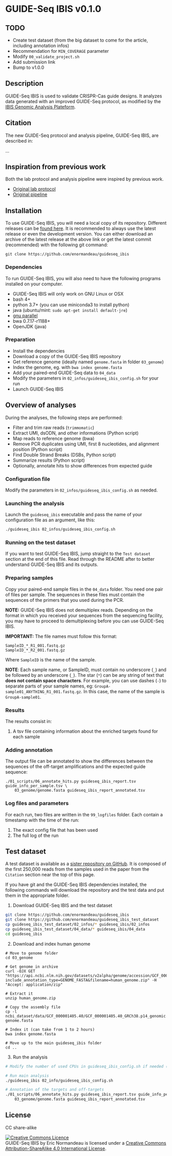 # GUIDE-Seq IBIS v0.1.0

## TODO

- Create test dataset (from the big dataset to come for the article, including annotation infos)
- Recommendation for `MIN_COVERAGE` parameter
- Modify `00_validate_project.sh`
- Add submission link
- Bump to v1.0.0

## Description

GUIDE-Seq IBIS is used to validate CRISPR-Cas guide designs. It analyzes data
generated with an improved GUIDE-Seq protocol, as modified by the [IBIS Genomic Analysis
Plateform](https://www.ibis.ulaval.ca/en/services-2/genomic-analysis-platform/).

## Citation

The new GUIDE-Seq protocol and analysis pipeline, GUIDE-Seq IBIS, are described in:

...

## Inspiration from previous work

Both the lab protocol and analysis pipeline were inspired by previous work.

- [Original lab protocol](https://github.com/tsailabSJ/guideseq)
- [Original pipeline](https://pubmed.ncbi.nlm.nih.gov/25513782/)

## Installation

To use GUIDE-Seq IBIS, you will need a local copy of its repository. Different
releases can be [found here](https://github.com/enormandeau/guideseq_ibis/tags).
It is recommended to always use the latest release or even the development
version. You can either download an archive of the latest release at the above
link or get the latest commit (recommended) with the following git command:

```
git clone https://github.com/enormandeau/guideseq_ibis
```

### Dependencies

To run GUIDE-Seq IBIS, you will also need to have the following programs installed
on your computer.

- GUIDE-Seq IBIS will only work on GNU Linux or OSX
- bash 4+
- python 3.7+ (you can use miniconda3 to install python)
- java (ubuntu/mint: `sudo apt-get install default-jre`)
- [gnu parallel](https://www.gnu.org/software/parallel/)
- bwa 0.7.17-r1188+
- OpenJDK (java)

### Preparation

- Install the dependencies
- Download a copy of the GUIDE-Seq IBIS repository
- Get reference genome (ideally named `genome.fasta` in folder `03_genome`)
- Index the genome, eg. with `bwa index genome.fasta`
- Add your paired-end GUIDE-Seq data to `04_data`
- Modify the parameters in `02_infos/guideseq_ibis_config.sh` for your run
- Launch GUIDE-Seq IBIS

## Overview of analyses

During the analyses, the following steps are performed:

- Filter and trim raw reads (`trimmomatic`)
- Extract UMI, dsODN, and other informations (Python script)
- Map reads to reference genome (bwa)
- Remove PCR duplicates using UMI, first 8 nucleotides, and alignment position (Python script)
- Find Double Strand Breaks (DSBs, Python script)
- Summarize results (Python script)
- Optionally, annotate hits to show differences from expected guide

### Configuration file

Modify the parameters in `02_infos/guideseq_ibis_config.sh` as needed.

### Launching the analysis

Launch the `guideseq_ibis` executable and pass the name of your configuration
file as an argument, like this:

```bash
./guideseq_ibis 02_infos/guideseq_ibis_config.sh
```

### Running on the test dataset

If you want to test GUIDE-Seq IBIS, jump straight to the `Test dataset` section
at the end of this file. Read through the README after to better understand
GUIDE-Seq IBIS and its outputs.

### Preparing samples

Copy your paired-end sample files in the `04_data` folder. You need one pair of
files per sample. The sequences in these files must contain the sequences of
the primers that you used during the PCR.

**NOTE:** GUIDE-Seq IBIS does not demultiplex reads. Depending on the format in
which you received your sequences from the sequencing facility, you may have to
proceed to demultiplexing before you can use GUIDE-Seq IBIS.

**IMPORTANT:** The file names must follow this format:

```
SampleID_*_R1_001.fastq.gz
SampleID_*_R2_001.fastq.gz
```

Where `SampleID` is the name of the sample.

**NOTE**: Each sample name, or SampleID, must contain no underscore (`_`) and be
followed by an underscore (`_`). The star (`*`) can be any string of text that
**does not contain space characters**. For example, you can use dashes (`-`) to
separate parts of your sample names, eg: `GroupA-sample01_ANYTHING_R1_001.fastq.gz`.
In this case, the name of the sample is `GroupA-sample01`.

### Results

The results consist in:
1. A tsv file containing information about the enriched targets found for each
   sample

### Adding annotation

The output file can be annotated to show the differences between the sequences
of the off-target amplifications and the expected guide sequence:

```
./01_scripts/06_annotate_hits.py guideseq_ibis_report.tsv guide_info_per_sample.tsv \
    03_genome/genome.fasta guideseq_ibis_report_annotated.tsv
```

### Log files and parameters

For each run, two files are written in the `99_logfiles` folder. Each
contain a timestamp with the time of the run:

1. The exact config file that has been used
1. The full log of the run

## Test dataset

A test dataset is available as a [sister repository on
GitHub](https://github.com/enormandeau/guideseq_ibis_test_dataset). It is
composed of the first 250,000 reads from the samples used in the paper from
the `Citation` section near the top of this page.

If you have git and the GUIDE-Seq IBIS dependencies installed, the following
commands will download the repository and the test data and put them in the
appropriate folder.

1. Download GUIDE-Seq IBIS and the test dataset

```bash
git clone https://github.com/enormandeau/guideseq_ibis
git clone https://github.com/enormandeau/guideseq_ibis_test_dataset
cp guideseq_ibis_test_dataset/02_infos/* guideseq_ibis/02_infos
cp guideseq_ibis_test_dataset/04_data/* guideseq_ibis/04_data
cd guideseq_ibis
```

2. Download and index human genome

```
# Move to genome folder
cd 03_genome

# Get genome in archive
curl -OJX GET "https://api.ncbi.nlm.nih.gov/datasets/v2alpha/genome/accession/GCF_000001405.40/download?include_annotation_type=GENOME_FASTA&filename=human_genome.zip" -H "Accept: application/zip"

# Extract it
unzip human_genome.zip

# Copy the assembly file
cp -l ncbi_dataset/data/GCF_000001405.40/GCF_000001405.40_GRCh38.p14_genomic.fna genome.fasta

# Index it (can take from 1 to 2 hours)
bwa index genome.fasta

# Move up to the main guideseq_ibis folder
cd ..
```

3. Run the analysis

```bash
# Modify the number of used CPUs in guideseq_ibis_config.sh if needed (default=40)

# Run main analysis
./guideseq_ibis 02_info/guideseq_ibis_config.sh

# Annotation of the targets and off-targets
./01_scripts/06_annotate_hits.py guideseq_ibis_report.tsv guide_info_per_sample.tsv \
    03_genome/genome.fasta guideseq_ibis_report_annotated.tsv
```

## License

CC share-alike

<a rel="license" href="http://creativecommons.org/licenses/by-sa/4.0/"><img alt="Creative Commons Licence" style="border-width:0" src="https://i.creativecommons.org/l/by-sa/4.0/88x31.png" /></a><br /><span xmlns:dct="http://purl.org/dc/terms/" property="dct:title">GUIDE-Seq IBIS</span> by <span xmlns:cc="http://creativecommons.org/ns#" property="cc:attributionName">Eric Normandeau</span> is licensed under a <a rel="license" href="http://creativecommons.org/licenses/by-sa/4.0/">Creative Commons Attribution-ShareAlike 4.0 International License</a>.
